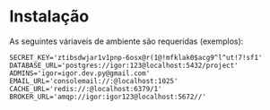 Instalação
==========

As seguintes váriaveis de ambiente são requeridas (exemplos):

    SECRET_KEY='ztibsdwjar1v1pnp-6osx@r(1@!mfklak0$acg9^l^ut!7!sf1'
    DATABASE_URL='postgres://igor:123@localhost:5432/project'
    ADMINS='igor=igor.dev.py@gmail.com'
    EMAIL_URL='consolemail://:@localhost:1025'
    CACHE_URL='redis://:@localhost:6379/1'
    BROKER_URL='amqp://igor:igor123@localhost:5672//'
